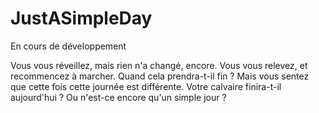 # JustASimpleDay

En cours de développement

Vous vous réveillez, mais rien n'a changé, encore. Vous vous relevez, et recommencez à marcher. Quand cela prendra-t-il fin ? Mais vous sentez que cette fois cette journée est différente. Votre calvaire finira-t-il aujourd'hui ? Ou n'est-ce encore qu'un simple jour ?
